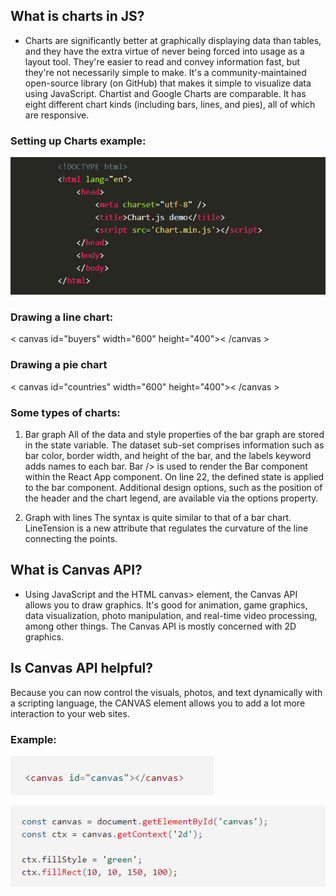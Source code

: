## What is charts in JS?
* Charts are significantly better at graphically displaying data than tables, and they have the extra virtue of never being forced into usage as a layout tool. They're easier to read and convey information fast, but they're not necessarily simple to make. It's a community-maintained open-source library (on GitHub) that makes it simple to visualize data using JavaScript. Chartist and Google Charts are comparable. It has eight different chart kinds (including bars, lines, and pies), all of which are responsive.

### Setting up Charts example:

![fig1](sittingUp.png)

### Drawing a line chart:

< canvas id="buyers" width="600" height="400">< /canvas > 

### Drawing a pie chart

< canvas id="countries" width="600" height="400">< /canvas > 

### Some types of charts:

1. Bar graph
All of the data and style properties of the bar graph are stored in the state variable. The dataset sub-set comprises information such as bar color, border width, and height of the bar, and the labels keyword adds names to each bar.
Bar /> is used to render the Bar component within the React App component. On line 22, the defined state is applied to the bar component. Additional design options, such as the position of the header and the chart legend, are available via the options property.

2. Graph with lines
The syntax is quite similar to that of a bar chart. LineTension is a new attribute that regulates the curvature of the line connecting the points.

## What is Canvas API?
* Using JavaScript and the HTML canvas> element, the Canvas API allows you to draw graphics. It's good for animation, game graphics, data visualization, photo manipulation, and real-time video processing, among other things. The Canvas API is mostly concerned with 2D graphics.

## Is Canvas API helpful?
Because you can now control the visuals, photos, and text dynamically with a scripting language, the CANVAS element allows you to add a lot more interaction to your web sites.

### Example:

![fig1](canvas1.png)

![fig2](canvas2.png)